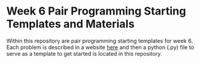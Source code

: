 # Week 6 Pair Programming Starting Templates and Materials

Within this repository are pair programming starting templates for week 6. Each problem is described in a website [here](https://rembold-bridge-master.github.io/Wk6_PairAssignments/) and then a python (.py) file to serve as a template to get started is located in this repository.

